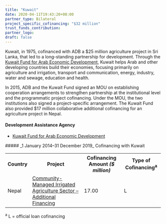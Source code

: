 ```yaml
---
title: "Kuwait"
date: 2020-04-11T19:43:20+08:00
partner_type: Bilateral
project_specific_cofinancing: "$32 million"
trust_funds_contribution:
partner_logo:
draft: false
---
```

Kuwait, in 1975, cofinanced with ADB a $25 million agriculture project in Sri Lanka, that led to a long-standing partnership for development. Through the [Kuwait Fund for Arab Economic Development](https://www.kuwait-fund.org/ar/web/kfund/home), Kuwait helps Arab and other developing countries build their economies, focusing primarily on agriculture and irrigation, transport and communication, energy, industry, water and sewage, education and health.

In 2015, ADB and the Kuwait Fund signed an MOU on establishing cooperation arrangements to strengthen partnership at the institutional level and the programmatic project cofinancing. Under the MOU, the two institutions also signed a project-specific arrangement. The Kuwait Fund also provided $17 million collaborative additional cofinancing for an agriculture project in Nepal.

#### Development Assistance Agency 

* [Kuwait Fund for Arab Economic Development](https://www.kuwait-fund.org/en/web/kfund) 

<split>
##### _1 January 2014–31 December 2019_ Cofinancing with Kuwait

<table class="table dr-partner-table">

<tr>
<th>Country</th>
<th>Project</th>
<th>Cofinancing Amount <em>($ million)</em></th>
<th>Type of Cofinancing<sup>a</sup></th>
</tr>
<tr>
<td>Nepal</td>
<td><a
href="https://www.adb.org/projects/33209-013/main" target="_parent">Community-Managed Irrigated Agriculture Sector – Additional Financing</a></td>
<td>17.00 </td>
<td>L</td>
</tr>
</table>

<p class="dr-footnote"><sup>a</sup> L = official loan cofinancing</p>